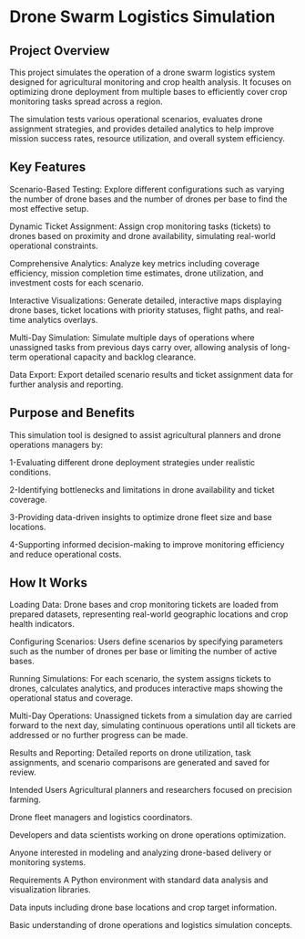 # Drone Swarm Logistics Simulation
## Project Overview
This project simulates the operation of a drone swarm logistics system designed for agricultural monitoring and crop health analysis. It focuses on optimizing drone deployment from multiple bases to efficiently cover crop monitoring tasks spread across a region.

The simulation tests various operational scenarios, evaluates drone assignment strategies, and provides detailed analytics to help improve mission success rates, resource utilization, and overall system efficiency.

## Key Features
Scenario-Based Testing: Explore different configurations such as varying the number of drone bases and the number of drones per base to find the most effective setup.

Dynamic Ticket Assignment: Assign crop monitoring tasks (tickets) to drones based on proximity and drone availability, simulating real-world operational constraints.

Comprehensive Analytics: Analyze key metrics including coverage efficiency, mission completion time estimates, drone utilization, and investment costs for each scenario.

Interactive Visualizations: Generate detailed, interactive maps displaying drone bases, ticket locations with priority statuses, flight paths, and real-time analytics overlays.

Multi-Day Simulation: Simulate multiple days of operations where unassigned tasks from previous days carry over, allowing analysis of long-term operational capacity and backlog clearance.

Data Export: Export detailed scenario results and ticket assignment data for further analysis and reporting.

## Purpose and Benefits
This simulation tool is designed to assist agricultural planners and drone operations managers by:

1-Evaluating different drone deployment strategies under realistic conditions.

2-Identifying bottlenecks and limitations in drone availability and ticket coverage.

3-Providing data-driven insights to optimize drone fleet size and base locations.

4-Supporting informed decision-making to improve monitoring efficiency and reduce operational costs.

## How It Works
Loading Data: Drone bases and crop monitoring tickets are loaded from prepared datasets, representing real-world geographic locations and crop health indicators.

Configuring Scenarios: Users define scenarios by specifying parameters such as the number of drones per base or limiting the number of active bases.

Running Simulations: For each scenario, the system assigns tickets to drones, calculates analytics, and produces interactive maps showing the operational status and coverage.

Multi-Day Operations: Unassigned tickets from a simulation day are carried forward to the next day, simulating continuous operations until all tickets are addressed or no further progress can be made.

Results and Reporting: Detailed reports on drone utilization, task assignments, and scenario comparisons are generated and saved for review.

Intended Users
Agricultural planners and researchers focused on precision farming.

Drone fleet managers and logistics coordinators.

Developers and data scientists working on drone operations optimization.

Anyone interested in modeling and analyzing drone-based delivery or monitoring systems.

Requirements
A Python environment with standard data analysis and visualization libraries.

Data inputs including drone base locations and crop target information.

Basic understanding of drone operations and logistics simulation concepts.

